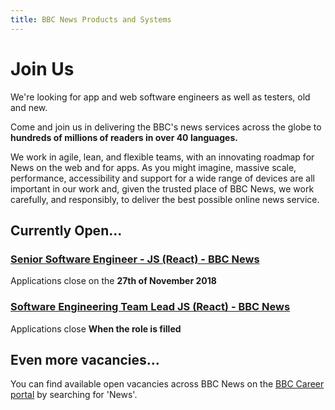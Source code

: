 ```yaml
---
title: BBC News Products and Systems
---
```

# Join Us

We're looking for app and web software engineers as well as testers, old and new.

Come and join us in delivering the BBC's news services across the globe to **hundreds of millions of readers in over 40 languages.**

We work in agile, lean, and flexible teams, with an innovating roadmap for News on the web and for apps. As you might imagine, massive scale, performance, accessibility and support for a wide range of devices are all important in our work and, given the trusted place of BBC News, we work carefully, and responsibly, to deliver the best possible online news service.

## Currently Open...

### [Senior Software Engineer - JS (React) - BBC News](https://careerssearch.bbc.co.uk/jobs/job/Senior-Software-Engineer-BBC-News-Web-Javascript-NodeJS-AWS/33098)
Applications close on the **27th of November 2018**

### [Software Engineering Team Lead JS (React) - BBC News](https://careerssearch.bbc.co.uk/jobs/job/Software-Engineering-Team-Lead/30993)
Applications close **When the role is filled**

## Even more vacancies...
You can find available open vacancies across BBC News on the [BBC Career portal](http://careerssearch.bbc.co.uk/jobs/search) by searching for 'News'.
